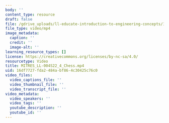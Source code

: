 ```yaml
---
body: ''
content_type: resource
draft: false
file: /gdrive_uploads/ll-educate-introduction-to-engineering-concepts/1vl901QqSQLPb3beEfbc7ibqiZaP-HXl_/mitres_ll-004s22_4_chess.mp4
file_type: video/mp4
image_metadata:
  caption: ''
  credit: ''
  image-alt: ''
learning_resource_types: []
license: https://creativecommons.org/licenses/by-nc-sa/4.0/
resourcetype: Video
title: MITRES_LL-004S22_4_Chess.mp4
uid: 16df7727-fda2-484a-bf86-4c30425c76c0
video_files:
  video_captions_file: ''
  video_thumbnail_file: ''
  video_transcript_file: ''
video_metadata:
  video_speakers: ''
  video_tags: ''
  youtube_description: ''
  youtube_id: ''
---
```

